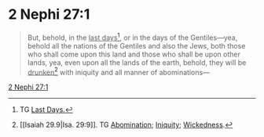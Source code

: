 # 2 Nephi 27:1

> But, behold, in the <u>last days</u>[^a], or in the days of the Gentiles—yea, behold all the nations of the Gentiles and also the Jews, both those who shall come upon this land and those who shall be upon other lands, yea, even upon all the lands of the earth, behold, they will be <u>drunken</u>[^b] with iniquity and all manner of abominations—

[2 Nephi 27:1](https://www.churchofjesuschrist.org/study/scriptures/bofm/2-ne/27?lang=eng&id=p1#p1)


[^a]: TG [Last Days.](https://www.churchofjesuschrist.org/study/scriptures/tg/last-days?lang=eng)
[^b]: [[Isaiah 29.9|Isa. 29:9]]. TG [Abomination](https://www.churchofjesuschrist.org/study/scriptures/tg/abomination?lang=eng); [Iniquity](https://www.churchofjesuschrist.org/study/scriptures/tg/iniquity?lang=eng); [Wickedness](https://www.churchofjesuschrist.org/study/scriptures/tg/wickedness?lang=eng).

